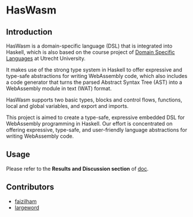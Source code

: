# HasWasm


## Introduction
HasWasm is a domain-specific language (DSL) that is integrated into Haskell, which is also based on the course project of [Domain Specific Languages](https://www.cs.uu.nl/docs/vakken/dsl/index.html) at Utrecht University. 

It makes use of the strong type system in Haskell to offer expressive and type-safe abstractions for writing WebAssembly code, which also includes a code generator that turns the parsed Abstract Syntax Tree (AST) into a WebAssembly module in text (WAT) format. 

HasWasm supports two basic types, blocks and control flows, functions, local and global variables, and export and imports.

This project is aimed to create a type-safe, expressive embedded DSL for WebAssembly programming in Haskell. Our effort is concentrated on offering expressive, type-safe, and user-friendly language abstractions for writing WebAssembly code.


## Usage
Please refer to the **Results and Discussion section** of [doc](./docs/DSL_Assignment2_Report.pdf).


## Contributors
- [faizilham](https://github.com/faizilham)
- [largeword](https://github.com/largeword)
